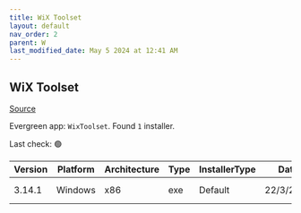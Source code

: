 ```yaml
---
title: WiX Toolset
layout: default
nav_order: 2
parent: W
last_modified_date: May 5 2024 at 12:41 AM
---
```


## WiX Toolset

[Source](https://wixtoolset.org/)

Evergreen app: `WixToolset`. Found `1` installer.

Last check: 🟢

| Version | Platform | Architecture | Type | InstallerType | Date      | Size     | URI                                                                                                                                                      |
| ------- | -------- | ------------ | ---- | ------------- | --------- | -------- | -------------------------------------------------------------------------------------------------------------------------------------------------------- |
| 3.14.1  | Windows  | x86          | exe  | Default       | 22/3/2024 | 32438176 | [https://github.com/wixtoolset/wix3/releases/download/wix3141rtm/wix314.exe](https://github.com/wixtoolset/wix3/releases/download/wix3141rtm/wix314.exe) |

